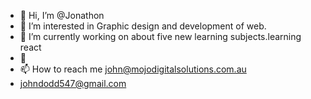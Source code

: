 - 👋 Hi, I’m @Jonathon
- 👀 I’m interested in Graphic design and development of web.
- 🌱 I’m currently working on about five new learning subjects.learning react
- 💞️
- 📫 How to reach me john@mojodigitalsolutions.com.au
- johndodd547@gmail.com

<!---
Jonathon/Jonathon is a ✨ special ✨ repository because its `README.md` (this file) appears on your GitHub profile.
You can click the Preview link to take a look at your changes.
